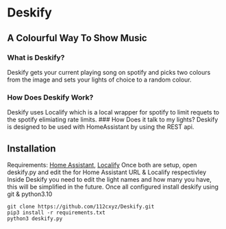 # Deskify
## A Colourful Way To Show Music

### What is Deskify?
Deskify gets your current playing song on spotify and picks two colours from the image and sets your lights of choice to a random colour.

### How Does Deskify Work?
Deskify uses Localify which is a local wrapper for spotify to limit requets to the spotify elimiating rate limits.
### How Does it talk to my lights?
Deskify is designed to be used with HomeAssistant by using the REST api.

## Installation
Requirements: [Home Assistant](https://homeassistant.io), [Localify](https://github.com/112cxyz/Localify)
Once both are setup, open deskify.py and edit the for Home Assistant URL & Localify respectivley
Inside Deskify you need to edit the light names and how many you have, this will be simplified in the future.
Once all configured install deskify using git & python3.10
```
git clone https://github.com/112cxyz/Deskify.git
pip3 install -r requirements.txt
python3 deskify.py
```

